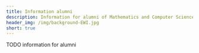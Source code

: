 ```yaml
---
title: Information alumni
description: Information for alumni of Mathematics and Computer Science study association Christiaan Huygens
header_img: /img/background-EWI.jpg
short: true
---
```


TODO information for alumni
